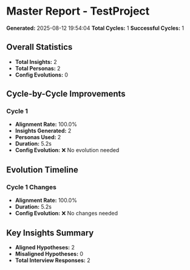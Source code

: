 # Master Report - TestProject

**Generated:** 2025-08-12 19:54:04
**Total Cycles:** 1
**Successful Cycles:** 1

## Overall Statistics

- **Total Insights:** 2
- **Total Personas:** 2
- **Config Evolutions:** 0

## Cycle-by-Cycle Improvements

### Cycle 1

- **Alignment Rate:** 100.0%
- **Insights Generated:** 2
- **Personas Used:** 2
- **Duration:** 5.2s
- **Config Evolution:** ❌ No evolution needed

## Evolution Timeline

### Cycle 1 Changes

- **Alignment Rate:** 100.0%
- **Duration:** 5.2s
- **Config Evolution:** ❌ No changes needed

## Key Insights Summary

- **Aligned Hypotheses:** 2
- **Misaligned Hypotheses:** 0
- **Total Interview Responses:** 2

